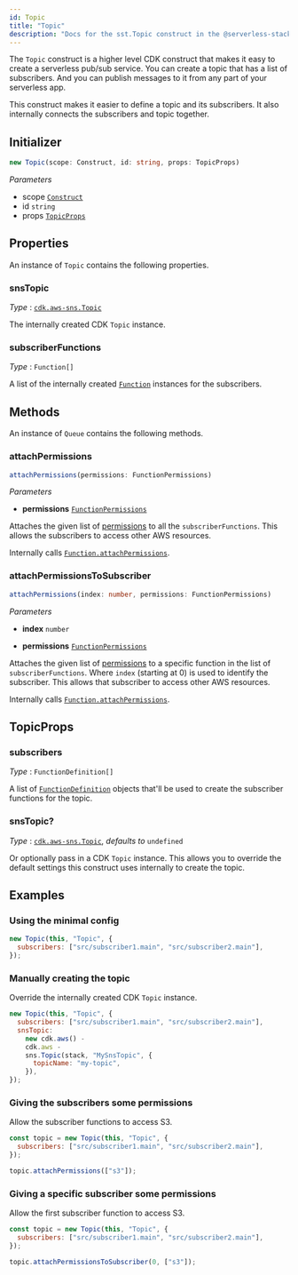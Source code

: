 ```yaml
---
id: Topic
title: "Topic"
description: "Docs for the sst.Topic construct in the @serverless-stack/resources package. This construct creates an SNS Topic."
---
```


The `Topic` construct is a higher level CDK construct that makes it easy to create a serverless pub/sub service. You can create a topic that has a list of subscribers. And you can publish messages to it from any part of your serverless app.

This construct makes it easier to define a topic and its subscribers. It also internally connects the subscribers and topic together.

## Initializer

```ts
new Topic(scope: Construct, id: string, props: TopicProps)
```

_Parameters_

- scope [`Construct`](https://docs.aws.amazon.com/cdk/api/latest/docs/constructs.Construct.html)
- id `string`
- props [`TopicProps`](#topicprops)

## Properties

An instance of `Topic` contains the following properties.

### snsTopic

_Type_ : [`cdk.aws-sns.Topic`](https://docs.aws.amazon.com/cdk/api/latest/docs/@aws-cdk_aws-sns.Topic.html)

The internally created CDK `Topic` instance.

### subscriberFunctions

_Type_ : `Function[]`

A list of the internally created [`Function`](function.md) instances for the subscribers.

## Methods

An instance of `Queue` contains the following methods.

### attachPermissions

```ts
attachPermissions(permissions: FunctionPermissions)
```

_Parameters_

- **permissions** [`FunctionPermissions`](function.md#functionpermissions)

Attaches the given list of [permissions](function.md#functionpermissions) to all the `subscriberFunctions`. This allows the subscribers to access other AWS resources.

Internally calls [`Function.attachPermissions`](function.md#attachpermissions).

### attachPermissionsToSubscriber

```ts
attachPermissions(index: number, permissions: FunctionPermissions)
```

_Parameters_

- **index** `number`

- **permissions** [`FunctionPermissions`](function.md#functionpermissions)

Attaches the given list of [permissions](function.md#functionpermissions) to a specific function in the list of `subscriberFunctions`. Where `index` (starting at 0) is used to identify the subscriber. This allows that subscriber to access other AWS resources.

Internally calls [`Function.attachPermissions`](function.md#attachpermissions).

## TopicProps

### subscribers

_Type_ : `FunctionDefinition[]`

A list of [`FunctionDefinition`](function.md#functiondefinition) objects that'll be used to create the subscriber functions for the topic.

### snsTopic?

_Type_ : [`cdk.aws-sns.Topic`](https://docs.aws.amazon.com/cdk/api/latest/docs/@aws-cdk_aws-sns.Topic.html), _defaults to_ `undefined`

Or optionally pass in a CDK `Topic` instance. This allows you to override the default settings this construct uses internally to create the topic.

## Examples

### Using the minimal config

```js
new Topic(this, "Topic", {
  subscribers: ["src/subscriber1.main", "src/subscriber2.main"],
});
```

### Manually creating the topic

Override the internally created CDK `Topic` instance.

```js
new Topic(this, "Topic", {
  subscribers: ["src/subscriber1.main", "src/subscriber2.main"],
  snsTopic:
    new cdk.aws() -
    cdk.aws -
    sns.Topic(stack, "MySnsTopic", {
      topicName: "my-topic",
    }),
});
```

### Giving the subscribers some permissions

Allow the subscriber functions to access S3.

```js {5}
const topic = new Topic(this, "Topic", {
  subscribers: ["src/subscriber1.main", "src/subscriber2.main"],
});

topic.attachPermissions(["s3"]);
```

### Giving a specific subscriber some permissions

Allow the first subscriber function to access S3.

```js {5}
const topic = new Topic(this, "Topic", {
  subscribers: ["src/subscriber1.main", "src/subscriber2.main"],
});

topic.attachPermissionsToSubscriber(0, ["s3"]);
```
